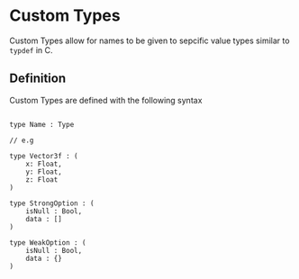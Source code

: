 # Custom Types
Custom Types allow for names to be given to sepcific value types similar to `typdef` in C.

## Definition

Custom Types are defined with the following syntax

```grime

type Name : Type

// e.g

type Vector3f : (
	x: Float, 
	y: Float,
	z: Float
)

type StrongOption : (
	isNull : Bool,
	data : []
)

type WeakOption : (
	isNull : Bool,
	data : {}
)

```
